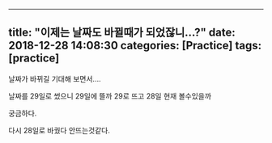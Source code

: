 
---
title: "이제는 날짜도 바뀔때가 되었잖니...?"
date: 2018-12-28 14:08:30
categories: [Practice]
tags: [practice]
---


날짜가 바뀌길 기대해 보면서....

날짜를 29일로 썼으니 29일에 뜰까 29로 뜨고 28일 현재 볼수있을까

궁금하다.

다시 28일로 바궜다 안뜨는것같다.


